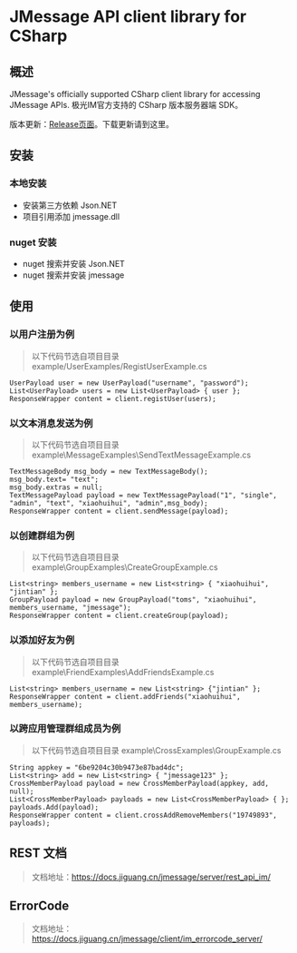# JMessage API client library for CSharp

## 概述
JMessage's officially supported CSharp client library for accessing JMessage APIs. 极光IM官方支持的 CSharp 版本服务器端 SDK。     

版本更新：[Release页面](https://github.com/jpush/jmessage-api-csharp-client/releases)。下载更新请到这里。

## 安装
###  本地安装
*   安装第三方依赖 Json.NET
*   项目引用添加 jmessage.dll

### nuget 安装
*   nuget 搜索并安装 Json.NET
*   nuget 搜索并安装 jmessage

## 使用

###  以用户注册为例

>以下代码节选自项目目录  example/UserExamples/RegistUserExample.cs

```
UserPayload user = new UserPayload("username", "password");
List<UserPayload> users = new List<UserPayload> { user };
ResponseWrapper content = client.registUser(users);
```
###  以文本消息发送为例
>以下代码节选自项目目录  example\MessageExamples\SendTextMessageExample.cs

```
TextMessageBody msg_body = new TextMessageBody();
msg_body.text= "text";
msg_body.extras = null;
TextMessagePayload payload = new TextMessagePayload("1", "single", "admin", "text", "xiaohuihui", "admin",msg_body);
ResponseWrapper content = client.sendMessage(payload);          
```
###  以创建群组为例
>以下代码节选自项目目录  example\GroupExamples\CreateGroupExample.cs

```
List<string> members_username = new List<string> { "xiaohuihui", "jintian" };
GroupPayload payload = new GroupPayload("toms", "xiaohuihui", members_username, "jmessage");
ResponseWrapper content = client.createGroup(payload);
```

###  以添加好友为例
>以下代码节选自项目目录  example\FriendExamples\AddFriendsExample.cs

```
List<string> members_username = new List<string> {"jintian" };       
ResponseWrapper content = client.addFriends("xiaohuihui", members_username);
```

###  以跨应用管理群组成员为例
>以下代码节选自项目目录  example\CrossExamples\GroupExample.cs

```
String appkey = "6be9204c30b9473e87bad4dc";
List<string> add = new List<string> { "jmessage123" };
CrossMemberPayload payload = new CrossMemberPayload(appkey, add, null);
List<CrossMemberPayload> payloads = new List<CrossMemberPayload> { };
payloads.Add(payload);    
ResponseWrapper content = client.crossAddRemoveMembers("19749893", payloads);
```

## REST 文档
> 文档地址：https://docs.jiguang.cn/jmessage/server/rest_api_im/

## ErrorCode
> 文档地址：https://docs.jiguang.cn/jmessage/client/im_errorcode_server/
